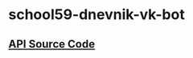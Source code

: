 # school59-dnevnik-vk-bot

## [API Source Code](https://github.com/Limai9999/school59-dnevnik-private-api)

